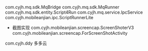 

com.cyjh.mq.sdk.MqBridge
com.cyjh.mq.sdk.MqRunner
com.cyjh.mq.sdk.entity.Script4Run
com.cyjh.mq.service.IpcService
com.cyjh.mobileanjian.ipc.ScriptRunnerLite

- 截图实现
com.cyjh.mobileanjian.screencap.ScreenShoterV3
com.cyjh.mobileanjian.screencap.ForScreenShotActivity

com.cyjh.ddy 多多云
